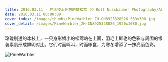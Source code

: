 ```yaml
---
title: 2016.03.11 - 在冰枝上休憩的雄松莺 (© Rolf Nussbaumer Photography/Alamy)
date: 2016.03.11 00:00:00
cover_index: /images/thumbs/PineWarbler_ZH-CN8925328026_533x300.jpg
cover_detail: /images/PineWarbler_ZH-CN8925328026_1920x1080.jpg
---
```


玲珑剔透的冰枝上，一只身形娇小的松莺站在上面，羽毛上鲜艳的色彩与周围的银装素裹形成鲜明对比。它们时而鸣叫，时而啄食，为寒冬增添了一抹亮丽色彩。

![PineWarbler](/images/PineWarbler_ZH-CN8925328026_1920x1080.jpg)
